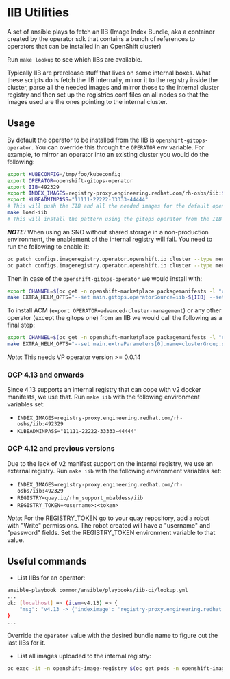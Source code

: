 # IIB Utilities

A set of ansible plays to fetch an IIB (Image Index Bundle, aka a container created by the operator sdk
that contains a bunch of references to operators that can be installed in an OpenShift cluster)

Run `make lookup` to see which IIBs are available.

Typically IIB are prerelease stuff that lives on some internal boxes. What these scripts do is fetch
the IIB internally, mirror it to the registry inside the cluster, parse all the needed images and mirror
those to the internal cluster registry and then set up the registries.conf files on all nodes so
that the images used are the ones pointing to the internal cluster.

## Usage

By default the operator to be installed from the IIB is `openshift-gitops-operator`. You can override this through the `OPERATOR` env variable.
For example, to mirror an operator into an existing cluster you would do the following:

```sh
export KUBECONFIG=/tmp/foo/kubeconfig
export OPERATOR=openshift-gitops-operator
export IIB=492329
export INDEX_IMAGES=registry-proxy.engineering.redhat.com/rh-osbs/iib:${IIB}
export KUBEADMINPASS="11111-22222-33333-44444"
# This will push the IIB and all the needed images for the default openshift-gitops-operator into the cluster
make load-iib
# This will install the pattern using the gitops operator from the IIB
```

***NOTE:*** When using an SNO without shared storage in a non-production environment, the enablement of the internal registry will fail. You need to run the following to enable it:

```sh
oc patch configs.imageregistry.operator.openshift.io cluster --type merge --patch '{"spec":{"managementState":"Managed"}}'
oc patch configs.imageregistry.operator.openshift.io cluster --type merge --patch '{"spec":{"storage":{"emptyDir":{}}}}'
```

Then in case of the `openshift-gitops-operator` we would install with:

```sh
export CHANNEL=$(oc get -n openshift-marketplace packagemanifests -l "catalog=iib-${IIB}" --field-selector "metadata.name=${OPERATOR}" -o jsonpath='{.items[0].status.defaultChannel}')
make EXTRA_HELM_OPTS="--set main.gitops.operatorSource=iib-${IIB} --set main.gitops.channel=${CHANNEL}" install
```

To install ACM (`export OPERATOR=advanced-cluster-management`) or any other
operator (except the gitops one) from an IIB we would call the following as a
final step:

```sh
export CHANNEL=$(oc get -n openshift-marketplace packagemanifests -l "catalog=iib-${IIB}" --field-selector "metadata.name=${OPERATOR}" -o jsonpath='{.items[0].status.defaultChannel}')
make EXTRA_HELM_OPTS="--set main.extraParameters[0].name=clusterGroup.subscriptions.acm.source --set main.extraParameters[0].value=iib-${IIB} --set main.extraParameters[1].name=clusterGroup.subscriptions.acm.channel --set main.extraParameters[1].value=${CHANNEL}" install
```

*Note*: This needs VP operator version >= 0.0.14

### OCP 4.13 and onwards

Since 4.13 supports an internal registry that can cope with v2 docker manifests, we
use that. Run `make iib` with the following environment variables set:

* `INDEX_IMAGES=registry-proxy.engineering.redhat.com/rh-osbs/iib:492329`
* `KUBEADMINPASS="11111-22222-33333-44444"`

### OCP 4.12 and previous versions

Due to the lack of v2 manifest support on the internal registry, we use an external
registry. Run `make iib` with the following environment variables set:

* `INDEX_IMAGES=registry-proxy.engineering.redhat.com/rh-osbs/iib:492329`
* `REGISTRY=quay.io/rhn_support_mbaldess/iib`
* `REGISTRY_TOKEN=<username>:<token>`

*Note*: For the REGISTRY_TOKEN go to your quay repository, add a robot with "Write" permissions. The robot created will have a "username" and "password" fields. Set the REGISTRY_TOKEN environment variable to that value.

## Useful commands

* List IIBs for an operator:

```sh
ansible-playbook common/ansible/playbooks/iib-ci/lookup.yml
...
ok: [localhost] => (item=v4.13) => {
    "msg": "v4.13 -> {'indeximage': 'registry-proxy.engineering.redhat.com/rh-osbs/iib:509435', 'bundleimage': 'registry-proxy.engineering.redhat.com/rh-osbs/openshift-gitops-1-gitops-operator-bundle:v99.9.0-106'}"
}
...
```

Override the `operator` value with the desired bundle name to figure out the last IIBs for it.

* List all images uploaded to the internal registry:

```sh
oc exec -it -n openshift-image-registry $(oc get pods -n openshift-image-registry -o json | jq -r '.items[].metadata.name | select(. | test("^image-registry-"))' | head -n1) -- bash -c "curl -k -u kubeadmin:$(oc whoami -t) https://localhost:5000/v2/_catalog"
```
